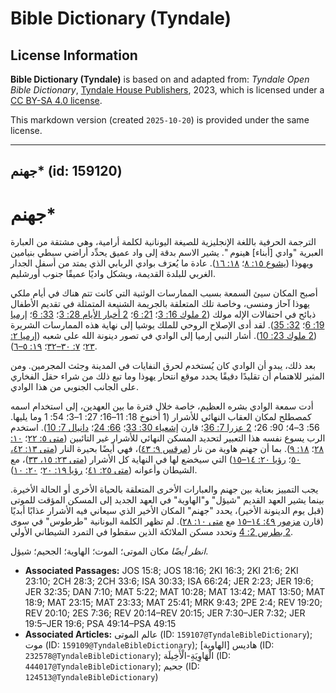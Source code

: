 # Bible Dictionary (Tyndale)

## License Information

**Bible Dictionary (Tyndale)** is based on and adapted from: _Tyndale Open Bible Dictionary_, [Tyndale House Publishers](https://tyndaleopenresources.com/), 2023, which is licensed under a [CC BY-SA 4.0 license](https://creativecommons.org/licenses/by-sa/4.0/legalcode.en).

This markdown version (created `2025-10-20`) is provided under the same license.



--------------------------------

## جهنم* (id: 159120)

جهنم\*
======

الترجمة الحرفية باللغة الإنجليزية للصيغة اليونانية لكلمة أرامية، وهي مشتقة من العبارة العبرية "وادي \[أبناء] هينوم ". يشير الاسم بدقة إلى واد عميق يحدِّد أراضي سبطي بنيامين ويهوذا ([يشوع ١٥: ٨](https://ref.ly/Josh15:8)؛ [١٨: ١٦](https://ref.ly/Josh18:16)). عادة ما يُعرَف بوادي الربابي الذي يمتد من أسفل الجدار الغربي للبلدة القديمة، ويشكل واديًا عميقًا جنوب أورشليم.

أصبح المكان سيئ السمعة بسبب الممارسات الوثنية التي كانت تتم هناك في أيام ملكي يهوذا آحاز ومنسى، وخاصة تلك المتعلقة بالجريمة الشنيعة المتمثلة في تقديم الأطفال ذبائح في احتفالات الإله مولك ([2 ملوك 16: 3](https://ref.ly/2Kgs16:3)؛ [21: 6](https://ref.ly/2Kgs21:6)؛ [2 أخبار الأيام 28: 3](https://ref.ly/2Chr28:3)؛ [33: 6](https://ref.ly/2Chr33:6)؛ [إرميا 19: 6](https://ref.ly/Jer19:6)؛ [32: 35](https://ref.ly/Jer32:35)). لقد أدى الإصلاح الروحي للملك يوشيا إلى نهاية هذه الممارسات الشريرة ([2 ملوك 23: 10](https://ref.ly/2Kgs23:10)). أشار النبي إرميا إلى الوادي في تصور دينونة الله على شعبه ([إرميا ٢: ٢٣](https://ref.ly/Jer2:23)؛ [٧: ٣٠–٣٢](https://ref.ly/Jer7:30-Jer7:32)؛ [١٩: ٥–٦](https://ref.ly/Jer19:5-Jer19:6)).

بعد ذلك، يبدو أن الوادي كان يُستخدم لحرق النفايات في المدينة وجثث المجرمين. ومن المثير للاهتمام أن تقليدًا دقيقًا يحدد موقع انتحار يهوذا وما تبع ذلك من شراء حقل الفخاري على الجانب الجنوبي من هذا الوادي.

أدت سمعة الوادي بشره العظيم، خاصة خلال فترة ما بين العهدين، إلى استخدام اسمه كمصطلح لمكان العقاب النهائي للأشرار (1 أخنوخ 18: 11–16؛ 27: 1–3؛ 54: 1 وما يليها. 56: 3–4؛ 90: 26؛ [2 عزرا 7: 36](https://ref.ly/2Esd7:36)؛ قارن [إشعياء 30: 33](https://ref.ly/Isa30:33)؛ [66: 24](https://ref.ly/Isa66:24)؛ [دانيال 7: 10](https://ref.ly/Dan7:10)). استخدم الرب يسوع نفسه هذا التعبير لتحديد المسكن النهائي للأشرار غير التائبين ([متى ٥: ٢٢](https://ref.ly/Matt5:22)؛ [١٠: ٢٨](https://ref.ly/Matt10:28)؛ [١٨: ٩](https://ref.ly/Matt18:9)). بما أن جهنم هاوية من نار ([مرقس ٩: ٤٣](https://ref.ly/Mark9:43))، فهي أيضًا بحيرة النار ([متى ١٣: ٤٢، ٥٠](https://ref.ly/Matt13:42)؛ [رؤيا ٢٠: ١٤–١٥](https://ref.ly/Rev20:14-Rev20:15)) التي سيخضع لها في النهاية كل الأشرار ([متى ٢٣: ١٥، ٣٣](https://ref.ly/Matt23:15))، مع الشيطان وأعوانه ([متى ٢٥: ٤١](https://ref.ly/Matt25:41)؛ [رؤيا ١٩: ٢٠](https://ref.ly/Rev19:20)؛ [٢٠: ١٠](https://ref.ly/Rev20:10)).

يجب التمييز بعناية بين جهنم والعبارات الأخرى المتعلقة بالحياة الأخرى أو الحالة الأخيرة. بينما يشير العهد القديم "شيؤل" و"الهاوية" في العهد الجديد إلى المسكن المؤقت للموتى (قبل يوم الدينونة الأخير)، يحدد "جهنم" المكان الأخير الذي سيعاني فيه الأشرار عذابًا أبديًا (قارن [مزمور ٤٩: ١٤–١٥](https://ref.ly/Ps49:14-Ps49:15) مع [متى ١٠: ٢٨](https://ref.ly/Matt10:28)). لم تظهر الكلمة اليونانية "طرطوس" في سوى [2 بطرس 2: 4](https://ref.ly/2Pet2:4) وتحدد مسكن الملائكة الذين سقطوا في التمرد الشيطاني الأولي.

*انظر أيضًا* مكان الموتى؛ الموت؛ الهاوية؛ الجحيم؛ شيؤل.

* **Associated Passages:** JOS 15:8; JOS 18:16; 2KI 16:3; 2KI 21:6; 2KI 23:10; 2CH 28:3; 2CH 33:6; ISA 30:33; ISA 66:24; JER 2:23; JER 19:6; JER 32:35; DAN 7:10; MAT 5:22; MAT 10:28; MAT 13:42; MAT 13:50; MAT 18:9; MAT 23:15; MAT 23:33; MAT 25:41; MRK 9:43; 2PE 2:4; REV 19:20; REV 20:10; 2ES 7:36; REV 20:14–REV 20:15; JER 7:30–JER 7:32; JER 19:5–JER 19:6; PSA 49:14–PSA 49:15
* **Associated Articles:** عالم الموتى (ID: `159107@TyndaleBibleDictionary`); موت (ID: `159109@TyndaleBibleDictionary`); هاديس [الهاوية] (ID: `232578@TyndaleBibleDictionary`); الْهَاوِيَةِ-الْأَخِيلَة (ID: `444017@TyndaleBibleDictionary`); جحيم (ID: `124513@TyndaleBibleDictionary`)

